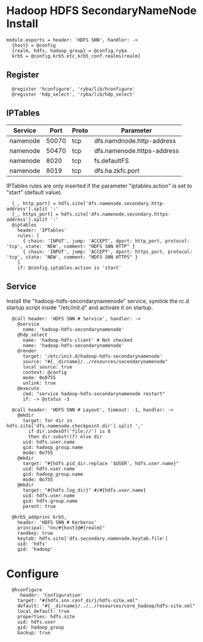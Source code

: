
# Hadoop HDFS SecondaryNameNode Install

    module.exports = header: 'HDFS SNN', handler: ->
      {host} = @config
      {realm, hdfs, hadoop_group} = @config.ryba
      krb5 = @config.krb5.etc_krb5_conf.realms[realm]

## Register

      @register 'hconfigure', 'ryba/lib/hconfigure'
      @register 'hdp_select', 'ryba/lib/hdp_select'

## IPTables

| Service    | Port | Proto  | Parameter                  |
|------------|------|--------|----------------------------|
| namenode  | 50070 | tcp    | dfs.namdnode.http-address  |
| namenode  | 50470 | tcp    | dfs.namenode.https-address |
| namenode  | 8020  | tcp    | fs.defaultFS               |
| namenode  | 8019  | tcp    | dfs.ha.zkfc.port           |

IPTables rules are only inserted if the parameter "iptables.action" is set to
"start" (default value).

      [_, http_port] = hdfs.site['dfs.namenode.secondary.http-address'].split ':'
      [_, https_port] = hdfs.site['dfs.namenode.secondary.https-address'].split ':'
      @iptables
        header: 'IPTables'
        rules: [
          { chain: 'INPUT', jump: 'ACCEPT', dport: http_port, protocol: 'tcp', state: 'NEW', comment: "HDFS SNN HTTP" }
          { chain: 'INPUT', jump: 'ACCEPT', dport: https_port, protocol: 'tcp', state: 'NEW', comment: "HDFS SNN HTTPS" }
        ]
        if: @config.iptables.action is 'start'

## Service

Install the "hadoop-hdfs-secondarynamenode" service, symlink the rc.d startup
script inside "/etc/init.d" and activate it on startup.

      @call header: 'HDFS SNN # Service', handler: ->
        @service
          name: 'hadoop-hdfs-secondarynamenode'
        @hdp_select
          name: 'hadoop-hdfs-client' # Not checked
          name: 'hadoop-hdfs-secondarynamenode'
        @render
          target: '/etc/init.d/hadoop-hdfs-secondarynamenode'
          source: "#{__dirname}/../resources/secondarynamenode"
          local_source: true
          context: @config
          mode: 0o0755
          unlink: true
        @execute
          cmd: "service hadoop-hdfs-secondarynamenode restart"
          if: -> @status -3

      @call header: 'HDFS SNN # Layout', timeout: -1, handler: ->
        @mkdir
          target: for dir in hdfs.site['dfs.namenode.checkpoint.dir'].split ','
            if dir.indexOf('file://') is 0
            then dir.substr(7) else dir
          uid: hdfs.user.name
          gid: hadoop_group.name
          mode: 0o755
        @mkdir
          target: "#{hdfs.pid_dir.replace '$USER', hdfs.user.name}"
          uid: hdfs.user.name
          gid: hadoop_group.name
          mode: 0o755
        @mkdir
          target: "#{hdfs.log_dir}" #/#{hdfs.user.name}
          uid: hdfs.user.name
          gid: hdfs.group.name
          parent: true

      @krb5_addprinc krb5,
        header: 'HDFS SNN # Kerberos'
        principal: "nn/#{host}@#{realm}"
        randkey: true
        keytab: hdfs.site['dfs.secondary.namenode.keytab.file']
        uid: 'hdfs'
        gid: 'hadoop'

# Configure

      @hconfigure
         header: 'Configuration'
        target: "#{hdfs.snn.conf_dir}/hdfs-site.xml"
        default: "#{__dirname}/../../resources/core_hadoop/hdfs-site.xml"
        local_default: true
        properties: hdfs.site
        uid: hdfs.user
        gid: hadoop_group
        backup: true
